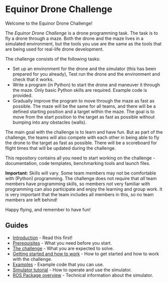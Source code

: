 # Equinor Drone Challenge

Welcome to the Equinor Drone Challenge! 

The _Equinor Drone Challenge_ is a drone programming task. The task is to fly a drone through a maze. 
Both the drone and the maze lives in a simulated environment,
but the tools you use are the same as the tools that are being used for real-life drone development.

The challenge consists of the following tasks:
* Set up an environment for the drone and the simulator (this has been prepared for you already),
Test run the drone and the environment and check that it works.
* Write a program (in Python) to start the drone and maneuver it through the maze. Only basic Python
skills are required. Example code is provided.
* Gradually improve the program to move through the maze as fast as possible. The maze will be the same
for all teams, and there will be a defined starting position and a target within the maze. The goal is to 
move from the start position to the target as fast as possible without bumping into any obstacles (walls).

The main goal with the challenge is to learn and have fun. But as part of the challenge, the teams will
also compete with each other in being able to fly the drone to the target as fast as possible. 
There will be a scoreboard for flight times that will be updated during the challenge.

This repository contains all you need to start working on the challenge - documentation, code templates, 
benchmarking tools and launch files.

__Important:__ Skills will vary. Some team members may not be comfortable with (Python) programming.
The challenge does not require that _all_ team members have programming skills, so members not very familiar with
programming can also participate and enjoy the learning and group work.
It is very important that the team includes all members in this, so no team members are left behind!

Happy flying, and remember to have fun! 

## Guides
- [Introduction](docs/intro.md) - Read this first!
- [Prerequisites](docs/prereq.md) - What you need before you start.
- [The challenge](docs/task.md) - What you are expected to solve.
- [Getting started and how to work](docs/working.md) - How to get started and how to work with the challenge.
- [Examples](docs/examples.md) - Example code that you can use.
- [Simulator tutorial](docs/simulator.md) - How to operate and use the simulator.
- [ROS Package overview](docs/how_to_build.md) - Technical information about the simulator.

